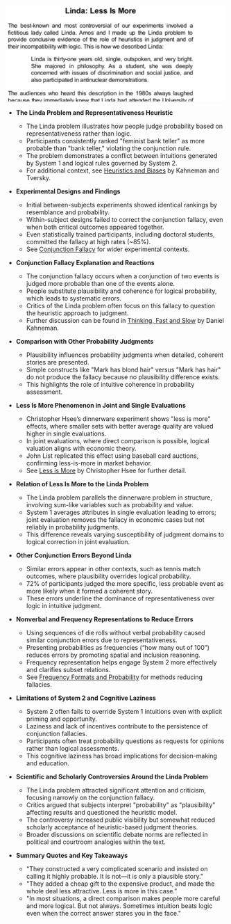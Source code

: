 ![ch15-linda-TFaS](ch15-linda-TFaS.best.png)

- **The Linda Problem and Representativeness Heuristic**  
  - The Linda problem illustrates how people judge probability based on representativeness rather than logic.  
  - Participants consistently ranked "feminist bank teller" as more probable than "bank teller," violating the conjunction rule.  
  - The problem demonstrates a conflict between intuitions generated by System 1 and logical rules governed by System 2.  
  - For additional context, see [Heuristics and Biases](https://en.wikipedia.org/wiki/Heuristics_in_judgment_and_decision-making) by Kahneman and Tversky.  

- **Experimental Designs and Findings**  
  - Initial between-subjects experiments showed identical rankings by resemblance and probability.  
  - Within-subject designs failed to correct the conjunction fallacy, even when both critical outcomes appeared together.  
  - Even statistically trained participants, including doctoral students, committed the fallacy at high rates (~85%).  
  - See [Conjunction Fallacy](https://en.wikipedia.org/wiki/Conjunction_fallacy) for wider experimental contexts.  

- **Conjunction Fallacy Explanation and Reactions**  
  - The conjunction fallacy occurs when a conjunction of two events is judged more probable than one of the events alone.  
  - People substitute plausibility and coherence for logical probability, which leads to systematic errors.  
  - Critics of the Linda problem often focus on this fallacy to question the heuristic approach to judgment.  
  - Further discussion can be found in [Thinking, Fast and Slow](https://en.wikipedia.org/wiki/Thinking,_Fast_and_Slow) by Daniel Kahneman.  

- **Comparison with Other Probability Judgments**  
  - Plausibility influences probability judgments when detailed, coherent stories are presented.  
  - Simple constructs like "Mark has blond hair" versus "Mark has hair" do not produce the fallacy because no plausibility difference exists.  
  - This highlights the role of intuitive coherence in probability assessment.  

- **Less Is More Phenomenon in Joint and Single Evaluations**  
  - Christopher Hsee’s dinnerware experiment shows "less is more" effects, where smaller sets with better average quality are valued higher in single evaluations.  
  - In joint evaluations, where direct comparison is possible, logical valuation aligns with economic theory.  
  - John List replicated this effect using baseball card auctions, confirming less-is-more in market behavior.  
  - See [Less is More](https://journals.sagepub.com/doi/10.1177/0956797605223734) by Christopher Hsee for further detail.  

- **Relation of Less Is More to the Linda Problem**  
  - The Linda problem parallels the dinnerware problem in structure, involving sum-like variables such as probability and value.  
  - System 1 averages attributes in single evaluation leading to errors; joint evaluation removes the fallacy in economic cases but not reliably in probability judgments.  
  - This difference reveals varying susceptibility of judgment domains to logical correction in joint evaluation.  

- **Other Conjunction Errors Beyond Linda**  
  - Similar errors appear in other contexts, such as tennis match outcomes, where plausibility overrides logical probability.  
  - 72% of participants judged the more specific, less probable event as more likely when it formed a coherent story.  
  - These errors underline the dominance of representativeness over logic in intuitive judgment.  

- **Nonverbal and Frequency Representations to Reduce Errors**  
  - Using sequences of die rolls without verbal probability caused similar conjunction errors due to representativeness.  
  - Presenting probabilities as frequencies (“how many out of 100”) reduces errors by promoting spatial and inclusion reasoning.  
  - Frequency representation helps engage System 2 more effectively and clarifies subset relations.  
  - See [Frequency Formats and Probability](https://www.ncbi.nlm.nih.gov/pmc/articles/PMC2889100/) for methods reducing fallacies.  

- **Limitations of System 2 and Cognitive Laziness**  
  - System 2 often fails to override System 1 intuitions even with explicit priming and opportunity.  
  - Laziness and lack of incentives contribute to the persistence of conjunction fallacies.  
  - Participants often treat probability questions as requests for opinions rather than logical assessments.  
  - This cognitive laziness has broad implications for decision-making and education.  

- **Scientific and Scholarly Controversies Around the Linda Problem**  
  - The Linda problem attracted significant attention and criticism, focusing narrowly on the conjunction fallacy.  
  - Critics argued that subjects interpret "probability" as "plausibility" affecting results and questioned the heuristic model.  
  - The controversy increased public visibility but somewhat reduced scholarly acceptance of heuristic-based judgment theories.  
  - Broader discussions on scientific debate norms are reflected in political and courtroom analogies within the text.  

- **Summary Quotes and Key Takeaways**  
  - "They constructed a very complicated scenario and insisted on calling it highly probable. It is not—it is only a plausible story."  
  - "They added a cheap gift to the expensive product, and made the whole deal less attractive. Less is more in this case."  
  - "In most situations, a direct comparison makes people more careful and more logical. But not always. Sometimes intuition beats logic even when the correct answer stares you in the face."
